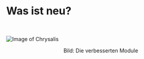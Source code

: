 # Was ist neu?


<br>

![Image of Chrysalis](https://iota-einsteiger-guide.de/media/images/2_sosxcwwdncyxmq6r.png)
<center> Bild: Die verbesserten Module </center>
